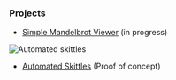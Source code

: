 ### Projects ###

- [Simple Mandelbrot Viewer](https://carlbateman.github.io/WebGL/projects/Mandelbrot/Mandelbrot.html) (in progress)

![Automated skittles](../assets/imgs/screenshots/skittles00.gif)
- [Automated Skittles](https://carlbateman.github.io/WebGL/projects/Skittles/Skittles.html) (Proof of concept)
